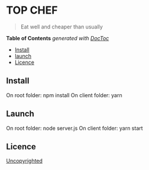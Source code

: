 # TOP CHEF

> Eat well and cheaper than usually

**Table of Contents**  *generated with [DocToc](https://github.com/thlorenz/doctoc)*

- [Install](#install)
- [launch](#launch)
- [Licence](#licence)

## Install
On root folder: npm install
On client folder: yarn

## Launch
On root folder: node server.js
On client folder: yarn start

## Licence

[Uncopyrighted](http://zenhabits.net/uncopyright/)
